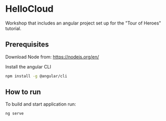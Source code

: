 # HelloCloud
Workshop that includes an angular project set up for the "Tour of Heroes" tutorial.

## Prerequisites

Download Node from: https://nodejs.org/en/

Install the angular CLI
```bash
npm install -g @angular/cli
```
## How to run

To build and start application run:
```bash
ng serve
```
